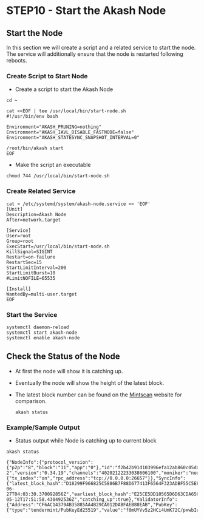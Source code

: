 # STEP10 - Start the Akash Node



## Start the Node

In this section we will create a script and a related service to start the node.  The service will additionally ensure that the node is restarted following reboots.

### Create Script to Start Node

* Create a script to start the Akash Node

```
cd ~

cat <<EOF | tee /usr/local/bin/start-node.sh
#!/usr/bin/env bash

Environment="AKASH_PRUNING=nothing" 
Environment="AKASH_IAVL_DISABLE_FASTNODE=false"
Environment="AKASH_STATESYNC_SNAPSHOT_INTERVAL=0" 

/root/bin/akash start
EOF
```

* Make the script an executable

```
chmod 744 /usr/local/bin/start-node.sh
```

### Create Related Service

```
cat > /etc/systemd/system/akash-node.service << 'EOF'
[Unit]
Description=Akash Node
After=network.target

[Service]
User=root
Group=root
ExecStart=/usr/local/bin/start-node.sh
KillSignal=SIGINT
Restart=on-failure
RestartSec=15
StartLimitInterval=200
StartLimitBurst=10
#LimitNOFILE=65535

[Install]
WantedBy=multi-user.target
EOF
```

### Start the Service

```
systemctl daemon-reload
systemctl start akash-node
systemctl enable akash-node
```

## Check the Status of the Node

* At first the node will show it is catching up.&#x20;
* Eventually the node will show the height of the latest block.&#x20;
*   The latest block number can be found on the [Mintscan](https://www.mintscan.io/akash) website for comparison.

    ```
    akash status
    ```

### Example/Sample Output

* Status output while Node is catching up to current block

```
akash status

{"NodeInfo":{"protocol_version":{"p2p":"8","block":"11","app":"0"},"id":"f2b42b91d103996efa12ab860c05dac66b8e9f7c","listen_addr":"tcp://0.0.0.0:26656","network":"akashnet-2","version":"0.34.19","channels":"40202122233038606100","moniker":"node","other":{"tx_index":"on","rpc_address":"tcp://0.0.0.0:26657"}},"SyncInfo":{"latest_block_hash":"D18299F966825C5886B7F88D677413F6564F323ADBF55C5E80AF76CA8E151E06","latest_app_hash":"4E6A696D911E7A238F4E4BD437712B197858E3A7ED319B12F38961B2C2960C47","latest_block_height":"6493433","latest_block_time":"2022-06-27T04:03:30.370092856Z","earliest_block_hash":"E25CE5DD10565D6D63CDA65C8653A15F962A4D2960D5EC45D1DC0A4DE06F8EE3","earliest_app_hash":"19526102DDBCE254BA71CC8E44185721D611635F638624C6F950EF31D3074E2B","earliest_block_height":"5851001","earliest_block_time":"2022-05-12T17:51:58.430492536Z","catching_up":true},"ValidatorInfo":{"Address":"CF6AC143794B35885AA4B29CA012DABFAEB88EAB","PubKey":{"type":"tendermint/PubKeyEd25519","value":"f0mUYVv5z2HCi4UmK72C/pxwbIu5tdDHEVc94yCLZQc="},"VotingPower":"0"}}
```
